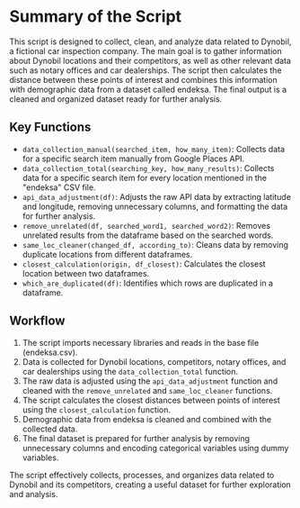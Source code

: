 # Summary of the Script

This script is designed to collect, clean, and analyze data related to Dynobil, a fictional car inspection company. The main goal is to gather information about Dynobil locations and their competitors, as well as other relevant data such as notary offices and car dealerships. The script then calculates the distance between these points of interest and combines this information with demographic data from a dataset called endeksa. The final output is a cleaned and organized dataset ready for further analysis.

## Key Functions

- `data_collection_manual(searched_item, how_many_item)`: Collects data for a specific search item manually from Google Places API.
- `data_collection_total(searching_key, how_many_results)`: Collects data for a specific search item for every location mentioned in the "endeksa" CSV file.
- `api_data_adjustment(df)`: Adjusts the raw API data by extracting latitude and longitude, removing unnecessary columns, and formatting the data for further analysis.
- `remove_unrelated(df, searched_word1, searched_word2)`: Removes unrelated results from the dataframe based on the searched words.
- `same_loc_cleaner(changed_df, according_to)`: Cleans data by removing duplicate locations from different dataframes.
- `closest_calculation(origin, df_closest)`: Calculates the closest location between two dataframes.
- `which_are_duplicated(df)`: Identifies which rows are duplicated in a dataframe.

## Workflow

1. The script imports necessary libraries and reads in the base file (endeksa.csv).
2. Data is collected for Dynobil locations, competitors, notary offices, and car dealerships using the `data_collection_total` function.
3. The raw data is adjusted using the `api_data_adjustment` function and cleaned with the `remove_unrelated` and `same_loc_cleaner` functions.
4. The script calculates the closest distances between points of interest using the `closest_calculation` function.
5. Demographic data from endeksa is cleaned and combined with the collected data.
6. The final dataset is prepared for further analysis by removing unnecessary columns and encoding categorical variables using dummy variables.

The script effectively collects, processes, and organizes data related to Dynobil and its competitors, creating a useful dataset for further exploration and analysis.
